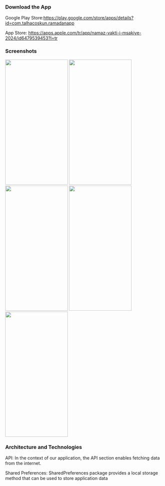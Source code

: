 <h3>Download the App</h3>
 
 Google Play Store:https://play.google.com/store/apps/details?id=com.talhacoskun.ramadanapp

 App Store: https://apps.apple.com/tr/app/namaz-vakti-i-msakiye-2024/id6479539453?l=tr
 
 <h3>Screenshots</h3>

<img src= https://github.com/hasanaltunbay/Namaz-Vakti-Imsakiye-2024/assets/132913817/c9874d1b-e17e-4982-bc69-6d93a3f1f6f2 width="200" height="400"/>

<img src=https://github.com/hasanaltunbay/Namaz-Vakti-Imsakiye-2024/assets/132913817/0a8f67fe-a491-4701-8ee5-7c8181ae4b18 width="200" height="400" />

<img src=https://github.com/hasanaltunbay/Namaz-Vakti-Imsakiye-2024/assets/132913817/384833b5-e212-451b-85a1-82e275515705 width="200" height="400" />

<img src=https://github.com/hasanaltunbay/Namaz-Vakti-Imsakiye-2024/assets/132913817/60d2bc85-8a98-4ee3-8323-e3c6465a1b41 width="200" height="400" />

<img src=https://github.com/hasanaltunbay/Namaz-Vakti-Imsakiye-2024/assets/132913817/73c7ed54-1b86-4c58-b6a7-0c8c0f760d73 width="200" height="400" />


<h3>Architecture and Technologies</h3>
API: In the context of our application, the API section enables fetching data from the internet.


Shared Preferences: SharedPreferences package provides a local storage method that can be used to store application data
